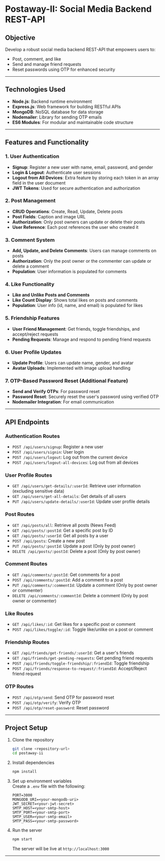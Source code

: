 # Postaway-II: Social Media Backend REST-API

## Objective  
Develop a robust social media backend REST-API that empowers users to:
- Post, comment, and like
- Send and manage friend requests
- Reset passwords using OTP for enhanced security

---

## Technologies Used  
- **Node.js**: Backend runtime environment  
- **Express.js**: Web framework for building RESTful APIs  
- **MongoDB**: NoSQL database for data storage  
- **Nodemailer**: Library for sending OTP emails  
- **ES6 Modules**: For modular and maintainable code structure  

---

## Features and Functionality

### 1. User Authentication  
- **Signup**: Register a new user with name, email, password, and gender  
- **Login & Logout**: Authenticate user sessions  
- **Logout from All Devices**: Extra feature by storing each token in an array field in the user document  
- **JWT Tokens**: Used for secure authentication and authorization  

### 2. Post Management  
- **CRUD Operations**: Create, Read, Update, Delete posts  
- **Post Fields**: Caption and image URL  
- **Authorization**: Only post owners can update or delete their posts  
- **User Reference**: Each post references the user who created it  

### 3. Comment System  
- **Add, Update, and Delete Comments**: Users can manage comments on posts  
- **Authorization**: Only the post owner or the commenter can update or delete a comment  
- **Population**: User information is populated for comments  

### 4. Like Functionality  
- **Like and Unlike Posts and Comments**  
- **Like Count Display**: Shows total likes on posts and comments  
- **Population**: User info (id, name, and email) is populated for likes  

### 5. Friendship Features  
- **User Friend Management**: Get friends, toggle friendships, and accept/reject requests  
- **Pending Requests**: Manage and respond to pending friend requests  

### 6. User Profile Updates  
- **Update Profile**: Users can update name, gender, and avatar  
- **Avatar Uploads**: Implemented with image upload handling  

### 7. OTP-Based Password Reset (Additional Feature)  
- **Send and Verify OTPs**: For password reset  
- **Password Reset**: Securely reset the user's password using verified OTP  
- **Nodemailer Integration**: For email communication  

---

## API Endpoints

### Authentication Routes  
- `POST /api/users/signup`: Register a new user  
- `POST /api/users/signin`: User login  
- `POST /api/users/logout`: Log out from the current device  
- `POST /api/users/logout-all-devices`: Log out from all devices  

### User Profile Routes  
- `GET /api/users/get-details/:userId`: Retrieve user information (excluding sensitive data)  
- `GET /api/users/get-all-details`: Get details of all users  
- `PUT /api/users/update-details/:userId`: Update user profile details  

### Post Routes  
- `GET /api/posts/all`: Retrieve all posts (News Feed)  
- `GET /api/posts/:postId`: Get a specific post by ID  
- `GET /api/posts/:userId`: Get all posts by a user  
- `POST /api/posts`: Create a new post  
- `PUT /api/posts/:postId`: Update a post (Only by post owner)  
- `DELETE /api/posts/:postId`: Delete a post (Only by post owner)  

### Comment Routes  
- `GET /api/comments/:postId`: Get comments for a post  
- `POST /api/comments/:postId`: Add a comment to a post  
- `PUT /api/comments/:commentId`: Update a comment (Only by post owner or commenter)  
- `DELETE /api/comments/:commentId`: Delete a comment (Only by post owner or commenter)  

### Like Routes  
- `GET /api/likes/:id`: Get likes for a specific post or comment  
- `POST /api/likes/toggle/:id`: Toggle like/unlike on a post or comment  

### Friendship Routes  
- `GET /api/friends/get-friends/:userId`: Get a user's friends  
- `GET /api/friends/get-pending-requests`: Get pending friend requests  
- `POST /api/friends/toggle-friendship/:friendId`: Toggle friendship  
- `POST /api/friends/response-to-request/:friendId`: Accept/Reject friend request  

### OTP Routes  
- `POST /api/otp/send`: Send OTP for password reset  
- `POST /api/otp/verify`: Verify OTP  
- `POST /api/otp/reset-password`: Reset password  

---

## Project Setup  

1. Clone the repository  
    ```bash
    git clone <repository-url>
    cd postaway-ii
    ```

2. Install dependencies  
    ```bash
    npm install
    ```

3. Set up environment variables  
   Create a `.env` file with the following:  
    ```env
    PORT=3000
    MONGODB_URI=<your-mongodb-uri>
    JWT_SECRET=<your-jwt-secret>
    SMTP_HOST=<your-smtp-host>
    SMTP_PORT=<your-smtp-port>
    SMTP_USER=<your-smtp-email>
    SMTP_PASS=<your-smtp-password>
    ```

4. Run the server  
    ```bash
    npm start
    ```
    The server will be live at `http://localhost:3000`

---